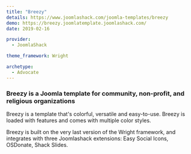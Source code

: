 ```yaml
---
title: "Breezy"
details: https://www.joomlashack.com/joomla-templates/breezy
demo: https://breezy.joomlatemplate.joomlashack.com/
date: 2019-02-16

provider:
  - JoomlaShack

theme_framework: Wright

archetype:
  - Advocate
---
```


### Breezy is a Joomla template for community, non-profit, and religious organizations

Breezy is a template that's colorful, versatile and easy-to-use. Breezy is loaded with features and comes with multiple color styles.

Breezy is built on the very last version of the Wright framework, and integrates with three Joomlashack extensions: Easy Social Icons, OSDonate, Shack Slides.